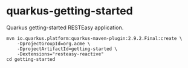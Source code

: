 # quarkus-getting-started
Quarkus getting-started RESTEasy application.
```
mvn io.quarkus.platform:quarkus-maven-plugin:2.9.2.Final:create \
    -DprojectGroupId=org.acme \
    -DprojectArtifactId=getting-started \
    -Dextensions="resteasy-reactive"
cd getting-started
```
